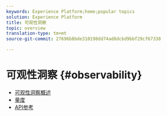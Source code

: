 ```yaml
---
keywords: Experience Platform;home;popular topics
solution: Experience Platform
title: 可观性洞察
topic: overview
translation-type: tm+mt
source-git-commit: 27696b8bde310198dd74ad8dcbd9bbf29cf67338

---
```



# 可观性洞察 {#observability}

* [可观性洞察概述](home.md)
* [量度](metrics.md)
* [API参考](https://www.adobe.io/apis/experienceplatform/home/api-reference.html#!acpdr/swagger-specs/observability-insights.yaml)